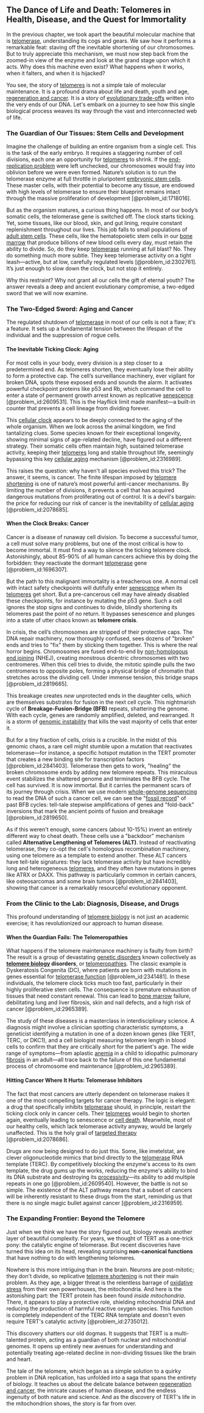 ## The Dance of Life and Death: Telomeres in Health, Disease, and the Quest for Immortality

In the previous chapter, we took apart the beautiful molecular machine that is [telomerase](@article_id:143980), understanding its cogs and gears. We saw how it performs a remarkable feat: staving off the inevitable shortening of our chromosomes. But to truly appreciate this mechanism, we must now step back from the zoomed-in view of the enzyme and look at the grand stage upon which it acts. Why does this machine even exist? What happens when it works, when it falters, and when it is hijacked?

You see, the story of [telomeres](@article_id:137583) is not a simple tale of molecular maintenance. It is a profound drama about life and death, youth and age, [regeneration and cancer](@article_id:266286). It is a story of [evolutionary trade-offs](@article_id:152673) written into the very ends of our DNA. Let's embark on a journey to see how this single biological process weaves its way through the vast and interconnected web of life.

### The Guardian of Our Tissues: Stem Cells and Development

Imagine the challenge of building an entire organism from a single cell. This is the task of the early embryo. It requires a staggering number of cell divisions, each one an opportunity for [telomeres](@article_id:137583) to shrink. If the [end-replication problem](@article_id:139388) were left unchecked, our chromosomes would fray into oblivion before we were even formed. Nature’s solution is to run the telomerase enzyme at full throttle in pluripotent [embryonic stem cells](@article_id:138616). These master cells, with their potential to become any tissue, are endowed with high levels of telomerase to ensure their blueprint remains intact through the massive proliferation of development [@problem_id:1718016].

But as the organism matures, a curious thing happens. In most of our body’s somatic cells, the telomerase gene is switched off. The clock starts ticking. Yet, some tissues, like our blood, skin, and gut lining, require constant replenishment throughout our lives. This job falls to small populations of [adult stem cells](@article_id:141944). These cells, like the hematopoietic stem cells in our [bone marrow](@article_id:201848) that produce billions of new blood cells every day, must retain the ability to divide. So, do they keep [telomerase](@article_id:143980) running at full blast? No. They do something much more subtle. They keep telomerase activity on a tight leash—active, but at low, carefully regulated levels [@problem_id:2302761]. It’s just enough to slow down the clock, but not stop it entirely.

Why this restraint? Why not grant all our cells the gift of eternal youth? The answer reveals a deep and ancient evolutionary compromise, a two-edged sword that we will now examine.

### The Two-Edged Sword: Aging and Cancer

The regulated shutdown of [telomerase](@article_id:143980) in most of our cells is not a flaw; it's a feature. It sets up a fundamental tension between the lifespan of the individual and the suppression of rogue cells.

#### The Inevitable Ticking Clock: Aging

For most cells in your body, every division is a step closer to a predetermined end. As telomeres shorten, they eventually lose their ability to form a protective cap. The cell’s surveillance machinery, ever vigilant for broken DNA, spots these exposed ends and sounds the alarm. It activates powerful checkpoint proteins like p53 and Rb, which command the cell to enter a state of permanent growth arrest known as replicative [senescence](@article_id:147680) [@problem_id:2609531]. This is the Hayflick limit made manifest—a built-in counter that prevents a cell lineage from dividing forever.

This [cellular clock](@article_id:178328) appears to be deeply connected to the aging of the whole organism. When we look across the animal kingdom, we find tantalizing clues. Some species known for their exceptional longevity, showing minimal signs of age-related decline, have figured out a different strategy. Their somatic cells often maintain high, sustained telomerase activity, keeping their [telomeres](@article_id:137583) long and stable throughout life, seemingly bypassing this key [cellular aging](@article_id:156031) mechanism [@problem_id:2316989].

This raises the question: why haven't all species evolved this trick? The answer, it seems, is cancer. The finite lifespan imposed by [telomere shortening](@article_id:260463) is one of nature’s most powerful anti-cancer mechanisms. By limiting the number of divisions, it prevents a cell that has acquired dangerous mutations from proliferating out of control. It is a devil's bargain: the price for reducing our risk of cancer is the inevitability of [cellular aging](@article_id:156031) [@problem_id:2078685].

#### When the Clock Breaks: Cancer

Cancer is a disease of runaway cell division. To become a successful tumor, a cell must solve many problems, but one of the most critical is how to become immortal. It must find a way to silence the ticking telomere clock. Astonishingly, about 85-90% of all human cancers achieve this by doing the forbidden: they reactivate the dormant [telomerase](@article_id:143980) gene [@problem_id:1696307].

But the path to this malignant immortality is a treacherous one. A normal cell with intact safety checkpoints will dutifully enter [senescence](@article_id:147680) when its [telomeres](@article_id:137583) get short. But a pre-cancerous cell may have already disabled these checkpoints, for instance by mutating the p53 gene. Such a cell ignores the stop signs and continues to divide, blindly shortening its telomeres past the point of no return. It bypasses senescence and plunges into a state of utter chaos known as **telomere crisis**.

In crisis, the cell’s chromosomes are stripped of their protective caps. The DNA repair machinery, now thoroughly confused, sees dozens of "broken" ends and tries to "fix" them by sticking them together. This is where the real horror begins. Chromosomes are fused end-to-end by [non-homologous end joining](@article_id:137294) (NHEJ), creating monstrous dicentric chromosomes with two centromeres. When this cell tries to divide, the mitotic spindle pulls the two centromeres to opposite poles, forming a physical bridge of chromatin that stretches across the dividing cell. Under immense tension, this bridge snaps [@problem_id:2819665].

This breakage creates *new* unprotected ends in the daughter cells, which are themselves substrates for fusion in the next cell cycle. This nightmarish cycle of **Breakage-Fusion-Bridge (BFB)** repeats, shattering the genome. With each cycle, genes are randomly amplified, deleted, and rearranged. It is a storm of [genomic instability](@article_id:152912) that kills the vast majority of cells that enter it.

But for a tiny fraction of cells, crisis is a crucible. In the midst of this genomic chaos, a rare cell might stumble upon a mutation that reactivates telomerase—for instance, a specific hotspot mutation in the TERT promoter that creates a new binding site for transcription factors [@problem_id:2841403]. Telomerase then gets to work, "healing" the broken chromosome ends by adding new telomere repeats. This miraculous event stabilizes the shattered genome and terminates the BFB cycle. The cell has survived. It is now immortal. But it carries the permanent scars of its journey through crisis. When we use modern [whole-genome sequencing](@article_id:169283) to read the DNA of such a cancer cell, we can see the "[fossil record](@article_id:136199)" of past BFB cycles: tell-tale stepwise amplifications of genes and "fold-back" inversions that mark the ancient points of fusion and breakage [@problem_id:2819650].

As if this weren't enough, some cancers (about 10-15%) invent an entirely different way to cheat death. These cells use a "backdoor" mechanism called **Alternative Lengthening of Telomeres (ALT)**. Instead of reactivating telomerase, they co-opt the cell's homologous recombination machinery, using one telomere as a template to extend another. These ALT cancers have tell-tale signatures: they lack telomerase activity but have incredibly long and heterogeneous [telomeres](@article_id:137583), and they often have mutations in genes like ATRX or DAXX. This pathway is particularly common in certain cancers, like osteosarcomas and some brain tumors [@problem_id:2841403], showing that cancer is a remarkably resourceful evolutionary opponent.

### From the Clinic to the Lab: Diagnosis, Disease, and Drugs

This profound understanding of [telomere biology](@article_id:152557) is not just an academic exercise; it has revolutionized our approach to human disease.

#### When the Guardian Fails: The Telomeropathies

What happens if the telomere maintenance machinery is faulty from birth? The result is a group of devastating [genetic disorders](@article_id:261465) known collectively as **[telomere biology](@article_id:152557) disorders**, or [telomeropathies](@article_id:144181). The classic example is Dyskeratosis Congenita (DC), where patients are born with mutations in genes essential for [telomerase function](@article_id:170018) [@problem_id:2341481]. In these individuals, the telomere clock ticks much too fast, particularly in their highly proliferative stem cells. The consequence is premature exhaustion of tissues that need constant renewal. This can lead to [bone marrow](@article_id:201848) failure, debilitating lung and liver fibrosis, skin and nail defects, and a high risk of cancer [@problem_id:2965389].

The study of these diseases is a masterclass in interdisciplinary science. A diagnosis might involve a clinician spotting characteristic symptoms, a geneticist identifying a mutation in one of a dozen known genes (like TERT, TERC, or DKC1), and a cell biologist measuring telomere length in blood cells to confirm that they are critically short for the patient's age. The wide range of symptoms—from aplastic [anemia](@article_id:150660) in a child to idiopathic pulmonary [fibrosis](@article_id:202840) in an adult—all trace back to the failure of this one fundamental process of chromosome end maintenance [@problem_id:2965389].

#### Hitting Cancer Where It Hurts: Telomerase Inhibitors

The fact that most cancers are utterly dependent on telomerase makes it one of the most compelling targets for cancer therapy. The logic is elegant: a drug that specifically inhibits [telomerase](@article_id:143980) should, in principle, restart the ticking clock only in cancer cells. Their [telomeres](@article_id:137583) would begin to shorten again, eventually leading to senescence or [cell death](@article_id:168719). Meanwhile, most of our healthy cells, which lack telomerase activity anyway, would be largely unaffected. This is the holy grail of [targeted therapy](@article_id:260577) [@problem_id:2078686].

Drugs are now being designed to do just this. Some, like imetelstat, are clever oligonucleotide mimics that bind directly to the [telomerase](@article_id:143980) RNA template (TERC). By competitively blocking the enzyme's access to its own template, the drug gums up the works, reducing the enzyme's ability to bind its DNA substrate and destroying its [processivity](@article_id:274434)—its ability to add multiple repeats in one go [@problem_id:2609540]. However, the battle is not so simple. The existence of the ALT pathway means that a subset of cancers will be inherently resistant to these drugs from the start, reminding us that there is no single magic bullet against cancer [@problem_id:2316959].

### The Expanding Frontier: Beyond the Telomere

Just when we think we have the story figured out, biology reveals another layer of beautiful complexity. For years, we thought of TERT as a one-trick pony: the catalytic engine of telomerase. But recent discoveries have turned this idea on its head, revealing surprising **non-canonical functions** that have nothing to do with lengthening telomeres.

Nowhere is this more intriguing than in the brain. Neurons are post-mitotic; they don't divide, so replicative [telomere shortening](@article_id:260463) is not their main problem. As they age, a bigger threat is the relentless barrage of [oxidative stress](@article_id:148608) from their own powerhouses, the mitochondria. And here is the astonishing part: the TERT protein has been found *inside mitochondria*. There, it appears to play a protective role, shielding mitochondrial DNA and reducing the production of harmful reactive oxygen species. This function is completely independent of the TERC RNA template and doesn't even require TERT's catalytic activity [@problem_id:2735012].

This discovery shatters our old dogmas. It suggests that TERT is a multi-talented protein, acting as a guardian of both nuclear and mitochondrial genomes. It opens up entirely new avenues for understanding and potentially treating age-related decline in non-dividing tissues like the brain and heart.

The tale of the telomere, which began as a simple solution to a quirky problem in DNA replication, has unfolded into a saga that spans the entirety of biology. It teaches us about the delicate balance between [regeneration and cancer](@article_id:266286), the intricate causes of human disease, and the endless ingenuity of both nature and science. And as the discovery of TERT's life in the mitochondrion shows, the story is far from over.